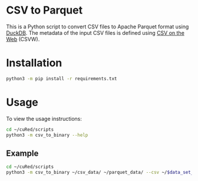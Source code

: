 # CSV to Parquet

This is a Python script to convert CSV files to Apache Parquet format using [DuckDB](https://duckdb.org/docs/api/python/overview.html). The metadata of the input CSV files is defined using [CSV on the Web](https://csvw.org/) (CSVW).

# Installation

```bash
python3 -m pip install -r requirements.txt
```

# Usage

To view the usage instructions:

```bash
cd ~/cuRed/scripts
python3 -m csv_to_binary --help
```

## Example

```bash
cd ~/cuRed/scripts
python3 -m csv_to_binary ~/csv_data/ ~/parquet_data/ --csv ~/$data_set_id.json
```

